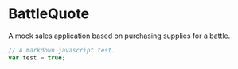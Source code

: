# BattleQuote
A mock sales application based on purchasing supplies for a battle.

```javascript
// A markdown javascript test.
var test = true;
```
